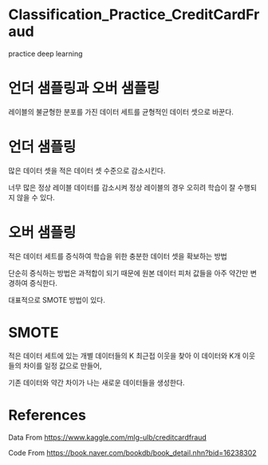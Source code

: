 # Classification_Practice_CreditCardFraud

practice deep learning



# 언더 샘플링과 오버 샘플링

레이블의 불균형한 분포를 가진 데이터 세트를 균형적인 데이터 셋으로 바꾼다.

# 언더 샘플링

많은 데이터 셋을 적은 데이터 셋 수준으로 감소시킨다.

너무 많은 정상 레이블 데이터를 감소시켜 정상 레이블의 경우 오히려 학습이 잘 수행되지 않을 수 있다.


# 오버 샘플링

적은 데이터 세트를 증식하여 학습을 위한 충분한 데이터 셋을 확보하는 방법

단순히 증식하는 방법은 과적합이 되기 때문에 원본 데이터 피처 값들을 아주 약간만 변경하여 증식한다.

대표적으로 SMOTE 방법이 있다.

# SMOTE

적은 데이터 세트에 있는 개별 데이터들의 K 최근접 이웃을 찾아 이 데이터와 K개 이웃들의 차이를 일정 값으로 만들어,

기존 데이터와 약간 차이가 나는 새로운 데이터들을 생성한다.

# References

Data From https://www.kaggle.com/mlg-ulb/creditcardfraud

Code From https://book.naver.com/bookdb/book_detail.nhn?bid=16238302

